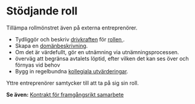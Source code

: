 # Stödjande roll

<summary>
Tillämpa rollmönstret även på externa entreprenörer.
</summary>

-   Tydliggör och beskriv [drivkraften](glossary:organizational-driver) för [rollen ](section:role).
-   Skapa en [domänbeskrivning](section:clarify-and-develop-domains).
-   Om det är värdefullt, gör en utnämning via utnämningsprocessen.
-   överväg att begränsa avtalets löptid, efter vilken det kan ses över och förnyas vid behov
-   Bygg in regelbundna [kollegiala utvärderingar](section:peer-review).

Yttre entreprenörer samtycker till att ta på sig sin roll.

**Se även:** [Kontrakt för framgångsrikt samarbete](section:contract-for-successful-collaboration)